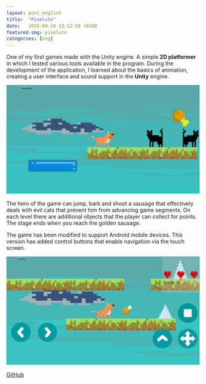 ```yaml
---
layout: post_english
title:  "Pixeluto"
date:   2018-04-24 23:12:50 +0100
featured-img: pixeluto
categories: [eng]
---
```


One of my first games made with the Unity engine. A simple **2D platformer** in which I tested various tools available in the program. During the development of the application, I learned about the basics of animation, creating a user interface and sound support in the **Unity** engine.

![](https://raw.githubusercontent.com/jacekbla/jacekbla.github.io/master/assets/img/posts/content/pixeluto/pixeluto.jpg)

The hero of the game can jump, bark and shoot a sausage that effectively deals with evil cats that prevent him from advancing game segments. On each level there are additional objects that the player can collect for points. The stage ends when you reach the golden sausage.

The game has been modified to support Android mobile devices. This version has added control buttons that enable navigation via the touch screen.

![](https://raw.githubusercontent.com/jacekbla/jacekbla.github.io/master/assets/img/posts/content/pixeluto/mobile.jpg)

[GitHub](https://github.com/jacekbla/Unity4_pixeluto)